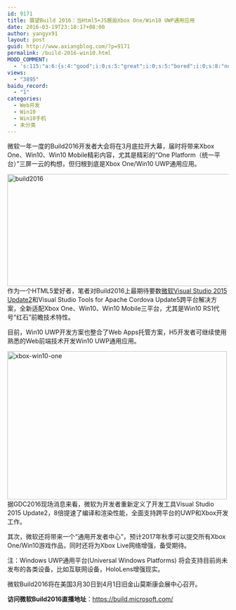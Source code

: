 ```yaml
---
id: 9171
title: 展望Build 2016：当Html5+JS邂逅Xbox One/Win10 UWP通用应用
date: 2016-03-19T23:18:17+08:00
author: yangyx91
layout: post
guid: http://www.axiangblog.com/?p=9171
permalink: /build-2016-win10.html
MOOD_COMMENT:
  - 's:115:"a:6:{s:4:"good";i:0;s:5:"great";i:0;s:5:"bored";i:0;s:8:"nonsense";i:0;s:13:"notunderstand";i:0;s:7:"passing";i:0;}";'
views:
  - "3895"
baidu_record:
  - "1"
categories:
  - Web开发
  - Win10
  - Win10手机
  - 未分类
---
```

微软一年一度的Build2016开发者大会将在3月底拉开大幕，届时将带来Xbox One、Win10、Win10 Mobile精彩内容，尤其是精彩的“One Platform（统一平台）”三屏一云的构想，但归根到底是Xbox One/Win10 UWP通用应用。

<a href="http://www.axiangblog.com/build-2016-win10.html/build2016" rel="attachment wp-att-9172" target="_blank"  rel="nofollow" ><img loading="lazy" class="aligncenter size-full wp-image-9172" src="http://www.axiangblog.com/wp-content/uploads/2016/03/build2016.jpg" alt="build2016" width="550" height="255" /></a>  
作为一个HTML5爱好者，笔者对Build2016上最期待要数<a href="http://www.axiangblog.com/visual-studio-2015-update2.html" target="_blank"  rel="nofollow" >微软Visual Studio 2015 Update2</a>和Visual Studio Tools for Apache Cordova Update5跨平台解决方案，全新适配Xbox One、Win10、Win10 Mobile三平台，尤其是Win10 RS1代号“红石”前瞻技术特性。

目前，Win10 UWP开发方案也整合了Web Apps托管方案，H5开发者可继续使用熟悉的Web前端技术开发Win10 UWP通用应用。

<a href="http://www.axiangblog.com/gdc-2016-win10-xbox.html/xbox-win10-one" rel="attachment wp-att-9159" target="_blank"  rel="nofollow" ><img loading="lazy" class="aligncenter size-full wp-image-9159" src="http://www.axiangblog.com/wp-content/uploads/2016/03/xbox-win10-one.jpg" alt="xbox-win10-one" width="500" height="337" /></a>  
据GDC2016现场消息来看，微软为开发者重新定义了开发工具Visual Studio 2015 Update2，8倍提速了编译和渲染性能，全面支持跨平台的UWP和Xbox开发工作。

其次，微软还将带来一个“通用开发者中心”，预计2017年秋季可以提交所有Xbox One/Win10游戏作品，同时还将为Xbox Live网络增强，备受期待。

注：Windows UWP通用平台(Universal Windows Platforms) 将会支持目前尚未发布的各类设备，比如互联网设备，HoloLens增强现实。

微软Build2016将在美国3月30日到4月1日旧金山莫斯康会展中心召开。

**访问微软Build2016直播地址**：<a href="https://build.microsoft.com/" target="_blank" rel="nofollow" >https://build.microsoft.com/</a>